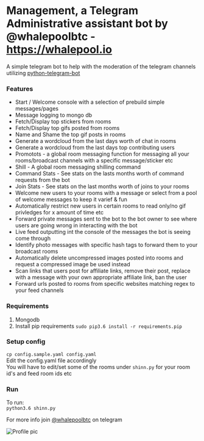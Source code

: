 # Management, a Telegram Administrative assistant bot by @whalepoolbtc - https://whalepool.io   

A simple telegram bot to help with the moderation of the telegram channels utilizing [python-telegram-bot](https://github.com/python-telegram-bot/python-telegram-bot)

### Features  
- Start / Welcome console with a selection of prebuild simple messages/pages  
- Message logging to mongo db   
- Fetch/Display top stickers from rooms  
- Fetch/Display top gifs posted from rooms  
- Name and Shame the top gif posts in rooms  
- Generate a wordcloud from the last days worth of chat in rooms  
- Generate a wordcloud from the last days top contributing users  
- Promotots - a global room messaging function for messaging all your rooms/broadcast channels with a specific message/sticker etc  
- Shill - A global room messaging shilling command   
- Command Stats - See stats on the lasts months worth of command requests from the bot  
- Join Stats - See stats on the last months worth of joins to your rooms  
- Welcome new users to your rooms with a message or select from a pool of welcome messages to keep it varief & fun  
- Automatically restrict new users in certain rooms to read only/no gif privledges for x amount of time etc  
- Forward private messages sent to the bot to the bot owner to see where users are going wrong in interacting with the bot  
- Live feed outputting int the console of the messages the bot is seeing come through  
- Identify photo messages with specific hash tags to forward them to your broadcast rooms  
- Automatically delete uncompressed images posted into rooms and request a compressed image be used instead  
- Scan links that users post for affiliate links, remove their post, replace with a message with your own appropriate affiliate link, ban the user  
- Forward urls posted to rooms from specific websites matching regex to your feed channels  
  

### Requirements
1) Mongodb  
2) Install pip requirements `sudo pip3.6 install -r requirements.pip`    

### Setup config
`cp config.sample.yaml config.yaml`  
Edit the config.yaml file accordingly  
You will have to edit/set some of the rooms under `shinn.py` for your room id's and feed room ids etc  

### Run
To run:  
`python3.6 shinn.py`

For more info join [@whalepoolbtc](https://t.me/whalepoolbtc) on telegram   

![Profile pic](http://i.imgur.com/iIUSRDG.jpg)